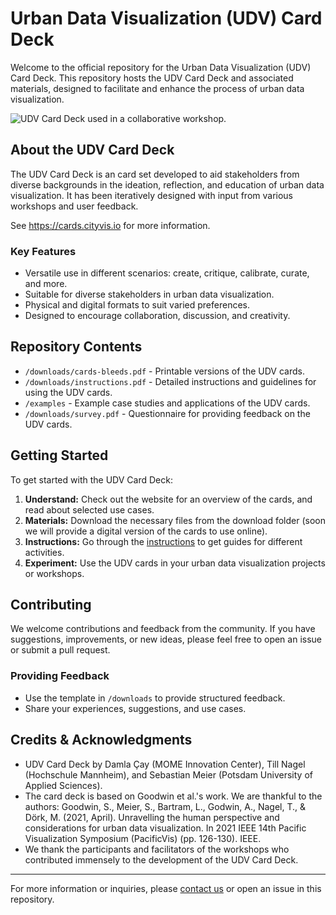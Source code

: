 # Urban Data Visualization (UDV) Card Deck

Welcome to the official repository for the Urban Data Visualization (UDV) Card Deck. This repository hosts the UDV Card Deck and associated materials, designed to facilitate and enhance the process of urban data visualization.

![UDV Card Deck used in a collaborative workshop.](https://github.com/damlacay/udv/blob/main/udvcards-in-workshop.jpg?raw=true)

## About the UDV Card Deck

The UDV Card Deck is an card set developed to aid stakeholders from diverse backgrounds in the ideation, reflection, and education of urban data visualization. It has been iteratively designed with input from various workshops and user feedback.

See https://cards.cityvis.io for more information.

### Key Features

- Versatile use in different scenarios: create, critique, calibrate, curate, and more.
- Suitable for diverse stakeholders in urban data visualization.
- Physical and digital formats to suit varied preferences.
- Designed to encourage collaboration, discussion, and creativity.

## Repository Contents

- `/downloads/cards-bleeds.pdf` - Printable versions of the UDV cards.
- `/downloads/instructions.pdf` - Detailed instructions and guidelines for using the UDV cards.
- `/examples` - Example case studies and applications of the UDV cards.
- `/downloads/survey.pdf` - Questionnaire for providing feedback on the UDV cards.

## Getting Started

To get started with the UDV Card Deck:

1. **Understand:** Check out the website for an overview of the cards, and read about selected use cases.
2. **Materials:** Download the necessary files from the download folder (soon we will provide a digital version of the cards to use online).
3. **Instructions:** Go through the [instructions](https://cards.cityvis.io/#instructions) to get guides for different activities.
4. **Experiment:** Use the UDV cards in your urban data visualization projects or workshops.

## Contributing

We welcome contributions and feedback from the community. If you have suggestions, improvements, or new ideas, please feel free to open an issue or submit a pull request.

### Providing Feedback

- Use the template in `/downloads` to provide structured feedback.
- Share your experiences, suggestions, and use cases.


## Credits & Acknowledgments

- UDV Card Deck by Damla Çay (MOME Innovation Center), Till Nagel (Hochschule Mannheim), and Sebastian Meier (Potsdam University of Applied Sciences).
- The card deck is based on Goodwin et al.'s work. We are thankful to the authors: Goodwin, S., Meier, S., Bartram, L., Godwin, A., Nagel, T., & Dörk, M. (2021, April). Unravelling the human perspective and considerations for urban data visualization. In 2021 IEEE 14th Pacific Visualization Symposium (PacificVis) (pp. 126-130). IEEE.
- We thank the participants and facilitators of the workshops who contributed immensely to the development of the UDV Card Deck.

---

For more information or inquiries, please [contact us](mailto:damlacay@gmail.com) or open an issue in this repository.
